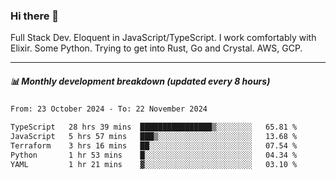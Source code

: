 ### Hi there 👋

Full Stack Dev. Eloquent in JavaScript/TypeScript. I work comfortably with Elixir. Some Python. Trying to get into Rust, Go and Crystal. AWS, GCP.

***

##### 📊 Monthly development breakdown (updated every 8 hours)

<!--START_SECTION:waka-->

```txt
From: 23 October 2024 - To: 22 November 2024

TypeScript   28 hrs 39 mins  ████████████████▒░░░░░░░░   65.81 %
JavaScript   5 hrs 57 mins   ███▒░░░░░░░░░░░░░░░░░░░░░   13.68 %
Terraform    3 hrs 16 mins   ██░░░░░░░░░░░░░░░░░░░░░░░   07.54 %
Python       1 hr 53 mins    █░░░░░░░░░░░░░░░░░░░░░░░░   04.34 %
YAML         1 hr 21 mins    ▓░░░░░░░░░░░░░░░░░░░░░░░░   03.10 %
```

<!--END_SECTION:waka-->
